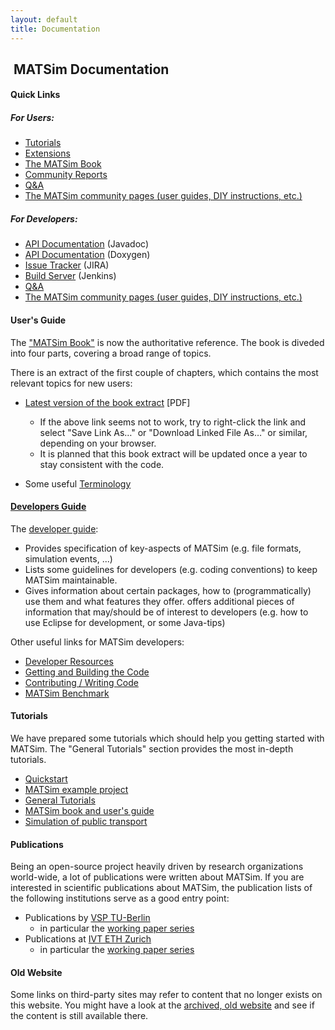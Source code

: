 ```yaml
---
layout: default
title: Documentation
---
```


<div class="col-md-12" markdown="1">

## <span class="pull-left"><i class="fa fa-book">&nbsp;</i>MATSim Documentation

</div>

<div class="col-md-10 infobox" markdown="1">

#### Quick Links

<div class="col-md-5" markdown="1">

##### For Users:

- [Tutorials](http://matsim.org/docs/tutorials)
- [Extensions](http://matsim.org/extensions)
- [The MATSim Book](/the-book)
- [Community Reports](https://matsim.atlassian.net/wiki/display/MATPUB/MATSim+Community+Report)
- [Q&A](http://matsim.org/faq)
- [The MATSim community pages  (user guides, DIY instructions, etc.)](http://matsim.org/wiki)
 
</div>

<div class="col-md-5" markdown="1">

##### For Developers:

- [API Documentation](http://matsim.org/javadoc) (Javadoc)
- [API Documentation](http://matsim.org/doxygen) (Doxygen)
- [Issue Tracker](http://matsim.org/issuetracker) (JIRA)
- [Build Server](http://matsim.org/buildserver) (Jenkins)
- [Q&A](http://matsim.org/faq)
- [The MATSim community pages  (user guides, DIY instructions, etc.)](http://matsim.org/wiki)
 
</div>

</div>

<!-- ------------------------------------------- -->
<div class="col-md-5 infobox" markdown="1">

#### User's Guide

The ["MATSim Book"](/the-book) is now the authoritative reference. The book is diveded into four parts, covering a broad range of topics.

There is an extract of the first couple of chapters, which contains the most relevant topics for new users:

- [Latest version of the book extract](http://ci.matsim.org:8080/job/MATSim-Book/ws/partOne-latest.pdf) [PDF]

   - If the above link seems not to work, try to right-click the link and select "Save Link As…" or "Download Linked File As…" or similar, depending on your browser.
   - It is planned that this book extract will be updated once a year to stay consistent with the code.

- Some useful [Terminology](/docs/userguide/terminology)

</div>

<!-- ------------------------------------------- -->
<div class="col-md-5 infobox" markdown="1">

#### [Developers Guide](http://matsim.org/docs/devguide)

The [developer guide](http://matsim.org/docs/devguide):

- Provides specification of key-aspects of MATSim (e.g. file formats, simulation events, ...)
- Lists some guidelines for developers (e.g. coding conventions) to keep MATSim maintainable.
- Gives information about certain packages, how to (programmatically) use them and what features they offer.
offers additional pieces of information that may/should be of interest to developers (e.g. how to use Eclipse for development, or some Java-tips)

Other useful links for MATSim developers:

- [Developer Resources](http://matsim.org/content/developer-resources)
- [Getting and Building the Code](http://matsim.org/docs/devguide/development-environment)
- [Contributing / Writing Code](http://matsim.org/docs/contributing)
- [MATSim Benchmark](http://matsim.org/benchmark)

</div>

<!-- ------------------------------------------- -->
<div class="col-md-5 infobox" markdown="1">

#### Tutorials

We have prepared some tutorials which should help you getting started with MATSim. The "General Tutorials" section provides the most in-depth tutorials.

- [Quickstart](http://matsim.org/content/quickstart)
- [MATSim example project](http://matsim.org/content/matsim-example-project)
- [General Tutorials](http://matsim.org/docs/tutorials/general)
- [MATSim book and user's guide](http://matsim.org/content/matsim-book-and-users-guide)
- [Simulation of public transport](https://matsim.atlassian.net/wiki/display/MATPUB/Transit+Tutorial)

</div>

<!-- ------------------------------------------- -->
<div class="col-md-5 infobox" markdown="1">

#### Publications

Being an open-source project heavily driven by research organizations world-wide, a lot of publications were written about MATSim. If you are interested in scientific publications about MATSim, the publication lists of the following institutions serve as a good entry point: 

- Publications by [VSP TU-Berlin](http://www.vsp.tu-berlin.de/publications/) 
  - in particular the [working paper series](http://www.vsp.tu-berlin.de/publications/vspwp/)
- Publications at [IVT ETH Zurich](http://www.ivt.ethz.ch/vpl/publications/) 
  - in particular the [working paper series](http://www.ivt.ethz.ch/vpl/publications/reports)

</div>


<!-- ------------------------------------------- -->
<div class="col-md-5 infobox" markdown="1">

#### Old Website

Some links on third-party sites may refer to content that no longer exists on this website. You might have a look at the [archived, old website](http://archive.matsim.org/) and see if the content is still available there.

</div>
